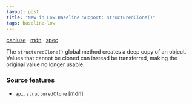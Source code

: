 ```yaml
---
layout: post
title: "New in Low Baseline Support: structuredClone()"
tags: baseline-low
---
```


[caniuse](https://caniuse.com/?search=structured-clone) · [mdn](https://developer.mozilla.org/en-US/search?q=structuredClone()) · [spec](https://html.spec.whatwg.org/multipage/structured-data.html#structured-cloning)

The `structuredClone()` global method creates a deep copy of an object. Values that cannot be cloned can instead be transferred, making the original value no longer usable.

### Source features

- ``api.structuredClone`` [[mdn]](https://developer.mozilla.org/en-US/search?q=api.structuredClone)
